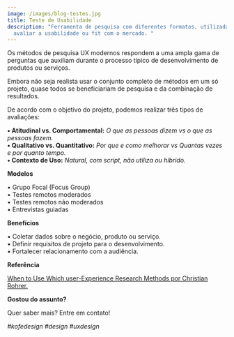 ```yaml
---
image: /images/blog-testes.jpg
title: Teste de Usabilidade
description: "Ferramenta de pesquisa com diferentes formatos, utilizada para
  avaliar a usabilidade ou fit com o mercado. "
---
```

Os métodos de pesquisa UX modernos respondem a uma ampla gama de perguntas que auxiliam durante o processo típico de desenvolvimento de produtos ou serviços.

Embora não seja realista usar o conjunto completo de métodos em um só projeto, quase todos se beneficiariam de pesquisa e da combinação de resultados.

De acordo com o objetivo do projeto, podemos realizar três tipos de avaliações:

**• Atitudinal vs. Comportamental:** *O que as pessoas dizem vs o que as pessoas fazem.*\
**• Qualitativo vs. Quantitativo:** *Por que e como melhorar vs Quantas vezes e por quanto tempo.*\
**• Contexto de Uso:** *Natural, com script, não utiliza ou híbrido.*

**Modelos**

• Grupo Focal (Focus Group)\
• Testes remotos moderados\
• Testes remotos não moderados\
• Entrevistas guiadas

**Benefícios**

• Coletar dados sobre o negócio, produto ou serviço.\
• Definir requisitos de projeto para o desenvolvimento.\
• Fortalecer relacionamento com a audiência.

**Referência**

[When to Use Which user-Experience Research Methods por Christian Rohrer.](https://www.nngroup.com/articles/which-ux-research-methods/)

**Gostou do assunto?**

Quer saber mais? Entre em contato!

*\#kofedesign #design #uxdesign*